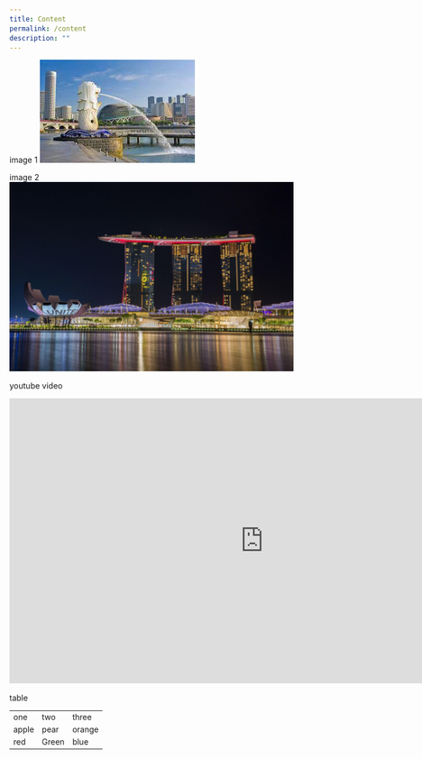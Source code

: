 ```yaml
---
title: Content
permalink: /content
description: ""
---
```

image 1
![](/images/merlion.jpg)

image 2
![](/images/mbs.jpg)

youtube video
<iframe width="900" height="506" src="https://www.youtube.com/embed/0g1Q4fBDp2U" title="YouTube video player" frameborder="0" allow="accelerometer; autoplay; clipboard-write; encrypted-media; gyroscope; picture-in-picture" allowfullscreen></iframe>

table
<table>
	<tr>
    <td>one</td>
    <td>two</td>
    <td>three</td>
  </tr>
  <tr>
    <td>apple</td>
    <td>pear</td>
    <td>orange</td>
  </tr>
  <tr>
    <td>red</td>
    <td>Green</td>
    <td>blue</td>
	</tr>
	<table>